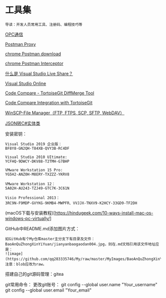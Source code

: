 ﻿# 工具集
```
导读：开发人员常用工具、注册码、编程技巧等
```

[OPC通信](http://www.ad.siemens.com.cn/productportal/Prods/S7-1200_PLC_EASY_PLUS/SmartSMS/031.html)

[Postman Proxy](https://learning.getpostman.com/docs/postman/sending_api_requests/proxy/)

[chrome Postman download](https://chrome.google.com/webstore/detail/postman/fhbjgbiflinjbdggehcddcbncdddomop/related)

[chrome Postman Interceptor](https://chrome.google.com/webstore/detail/postman-interceptor/aicmkgpgakddgnaphhhpliifpcfhicfo/) 

[什么是 Visual Studio Live Share？](https://docs.microsoft.com/zh-cn/visualstudio/liveshare/)

[Visual Studio Online](https://visualstudio.microsoft.com/zh-hans/services/visual-studio-online/)

[Code Compare - TortoiseGit DiffMerge Tool](https://www.devart.com/codecompare/)

[Code Compare Integration with TortoiseGit](https://www.devart.com/codecompare/integration_tortoisegit.html)

[WinSCP-File Manager（FTP, FTPS, SCP, SFTP, WebDAV）](https://winscp.net/eng/download.php)

[JSON转C#实体类](https://www.bejson.com/convert/json2csharp/)

安装密钥：
```
Visual Studio 2019 企业版：
BF8Y8-GN2QH-T84XB-QVY3B-RC4DF

Visual Studio 2010 UItimate:
YCFHQ-9DWCY-DKV88-T2TMH-G7BHP

VMware Workstation 15 Pro:
YG5H2-ANZ0H-M8ERY-TXZZZ-YKRV8 

VMware Workstation 12：
5A02H-AU243-TZJ49-GTC7K-3C61N

Visio Professional 2013：
3RC9N-F9MDP-GVYKG-9KMB4-MWPFR、VVJJX-TNXV9-K2HCY-33GD9-TF2DH
```

(macOS下载与安装教程)[https://hindugeek.com/10-ways-install-mac-os-windows-pc-virtually/]

GitHub中README.md添加图片方式：
```
如GitHub有个My仓库master主分支下有目录及文件：BaoAnQuZhongXinYiYuan/jianyanbaogaodan004.jpg，则在.md文档引用该文件地址应是：
![image](https://github.com/qq283335746/My/raw/master/MyImages/BaoAnQuZhongXinYiYuan/jianyanbaogaodan004.jpg)，注意：blob应改为raw。
```

搭建自己的git源码管理：gitea

git常用命令：
更改git账号：
git config --global user.name "Your_username" 
git config --global user.email "Your_email"